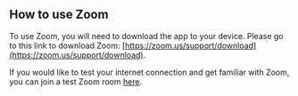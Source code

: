 ## How to use Zoom

To use Zoom, you will need to download the app to your device. Please go to this link to download Zoom: [https://zoom.us/support/download](https://zoom.us/support/download).

If you would like to test your internet connection and get familiar with Zoom, you can join a test Zoom room [here](https://zoom.us/test). 
